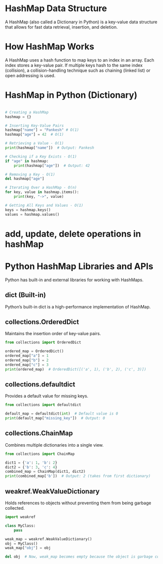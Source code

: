 # HashMap Data Structure
A HashMap (also called a Dictionary in Python) is a key-value data structure that 
allows for fast data retrieval, insertion, and deletion.

# How HashMap Works
A HashMap uses a hash function to map keys to an index in an array. Each index stores a key-value pair. 
If multiple keys hash to the same index (collision), a collision-handling technique such as 
chaining (linked list) or open addressing is used.

# HashMap in Python (Dictionary)

```python

# Creating a HashMap
hashmap = {}

# Inserting Key-Value Pairs
hashmap["name"] = "Pankesh" # O(1) 
hashmap["age"] = 42  # O(1)

# Retrieving a Value - O(1) 
print(hashmap["name"])  # Output: Pankesh

# Checking if a Key Exists - O(1) 
if "age" in hashmap:
    print(hashmap["age"])  # Output: 42

# Removing a Key - O(1) 
del hashmap["age"]

# Iterating Over a HashMap - O(n)
for key, value in hashmap.items():
    print(key, "->", value)

# Getting All Keys and Values - O(1)
keys = hashmap.keys()
values = hashmap.values()
```

# add, update, delete operations in hashMap


# Python HashMap Libraries and APIs

Python has built-in and external libraries for working with HashMaps.

## dict (Built-in)
Python’s built-in dict is a high-performance implementation of HashMap.

##  collections.OrderedDict
Maintains the insertion order of key-value pairs.

```python
from collections import OrderedDict

ordered_map = OrderedDict()
ordered_map["a"] = 1
ordered_map["b"] = 2
ordered_map["c"] = 3
print(ordered_map)  # OrderedDict([('a', 1), ('b', 2), ('c', 3)])
```

## collections.defaultdict
Provides a default value for missing keys.

```python
from collections import defaultdict

default_map = defaultdict(int)  # Default value is 0
print(default_map["missing_key"])  # Output: 0
```

## collections.ChainMap

Combines multiple dictionaries into a single view.

```python
from collections import ChainMap

dict1 = {'a': 1, 'b': 2}
dict2 = {'b': 3, 'c': 4}
combined_map = ChainMap(dict1, dict2)
print(combined_map['b'])  # Output: 2 (takes from first dictionary)
```

## weakref.WeakValueDictionary
Holds references to objects without preventing them from being garbage collected.

```python
import weakref

class MyClass:
    pass

weak_map = weakref.WeakValueDictionary()
obj = MyClass()
weak_map["obj"] = obj

del obj  # Now, weak_map becomes empty because the object is garbage collected
```